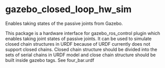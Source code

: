 # gazebo_closed_loop_hw_sim
Enables taking states of the passive joints from Gazebo.

This package is a hardware interface for gazebo_ros_control plugin which enables taking joint states of passive joints. It can be used to simulate closed chain structures in URDF because of URDF currently does not support closed chains. 
Closed chain structure should be divided into the sets of serial chains in URDF model and close chain structure should be built inside gazebo tags. See four_bar.urdf
